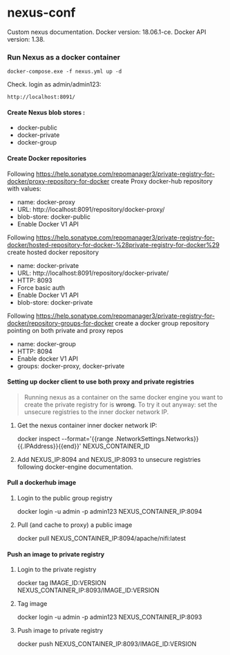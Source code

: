 # nexus-conf

Custom nexus documentation. Docker version: 18.06.1-ce. Docker  API version: 1.38.

### Run Nexus as a docker container

	docker-compose.exe -f nexus.yml up -d
	
Check. login as admin/admin123:
	
	http://localhost:8091/
	

#### Create Nexus blob stores : 
* docker-public
* docker-private
* docker-group

#### Create Docker repositories
Following https://help.sonatype.com/repomanager3/private-registry-for-docker/proxy-repository-for-docker create Proxy docker-hub repository with values:
* name: docker-proxy
* URL: http://localhost:8091/repository/docker-proxy/
* blob-store: docker-public
* Enable Docker V1 API 

Following https://help.sonatype.com/repomanager3/private-registry-for-docker/hosted-repository-for-docker-%28private-registry-for-docker%29 create hosted docker repository
* name: docker-private
* URL: http://localhost:8091/repository/docker-private/
* HTTP: 8093
* Force basic auth
* Enable Docker V1 API 
* blob-store: docker-private

Following https://help.sonatype.com/repomanager3/private-registry-for-docker/repository-groups-for-docker create a docker group repository pointing on both private and proxy repos
* name: docker-group
* HTTP: 8094
* Enable docker V1 API
* groups: docker-proxy, docker-private

#### Setting up docker client to use both proxy and private registries

> Running nexus as a container on the same docker engine you want to create the private registry for is **wrong**. To try it out anyway: set the unsecure registries to the inner docker network IP.

1. Get the nexus container inner docker network IP: 

    docker inspect --format='{{range .NetworkSettings.Networks}}{{.IPAddress}}{{end}}' NEXUS_CONTAINER_ID

2. Add NEXUS_IP:8094 and NEXUS_IP:8093 to unsecure registries following docker-engine documentation.

#### Pull a dockerhub image

1. Login to the public group registry


    docker login -u admin -p admin123 NEXUS_CONTAINER_IP:8094
    
2. Pull (and cache to proxy) a public image


    docker pull NEXUS_CONTAINER_IP:8094/apache/nifi:latest
    
#### Push an image to private registry

1. Login to the private registry


    docker tag IMAGE_ID:VERSION NEXUS_CONTAINER_IP:8093/IMAGE_ID:VERSION
    
2. Tag image

    
    docker login -u admin -p admin123 NEXUS_CONTAINER_IP:8093
    
2. Push image to private registry


    docker push NEXUS_CONTAINER_IP:8093/IMAGE_ID:VERSION
